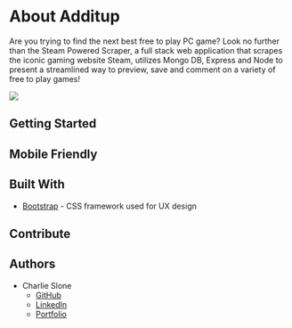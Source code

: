 # About Additup

Are you trying to find the next best free to play PC game? Look no further than the Steam Powered Scraper, a full stack web application that scrapes the iconic gaming website Steam, utilizes Mongo DB, Express and Node to present a streamlined way to preview, save and comment on a variety of free to play games!

![](public/assets/main.png)

## Getting Started


## Mobile Friendly


## Built With

* [Bootstrap](https://bootstrap.com) - CSS framework used for UX design

## Contribute


## Authors

* Charlie Slone
    * [GitHub](https://github.com/ctslone)
    * [LinkedIn](https://www.linkedin.com/in/charlie-slone-704311a9/)
    * [Portfolio](https://ctslone.github.io/Updated-Portfolio/)